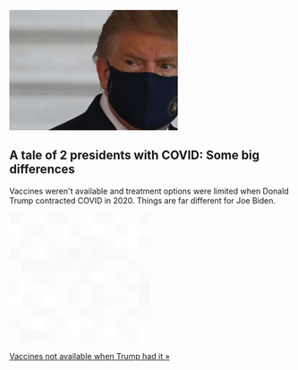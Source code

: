 
![A tale of 2 presidents with COVID: Some big differences](./20220722175901.png)
## A tale of 2 presidents with COVID: Some big differences

Vaccines weren't available and treatment options were limited when Donald Trump contracted COVID in 2020. Things are far different for Joe Biden.

![pic](../square_bg.png)

[Vaccines not available when Trump had it »](https://www.yahoo.com/news/biden-trump-tale-two-presidents-191925241.html)
